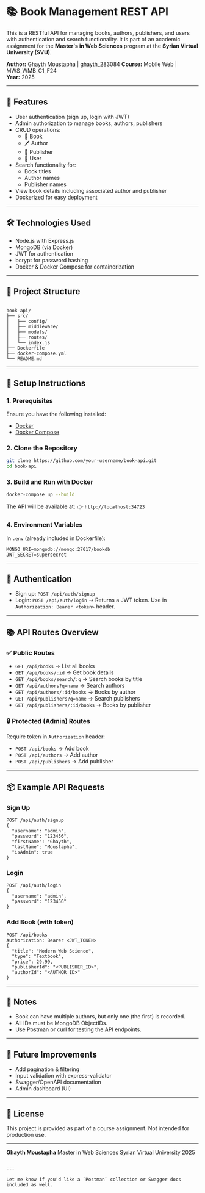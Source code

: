 # 📚 Book Management REST API

This is a RESTful API for managing books, authors, publishers, and users with authentication and search functionality. It is part of an academic assignment for the **Master's in Web Sciences** program at the **Syrian Virtual University (SVU)**.

**Author:** Ghayth Moustapha  | ghayth_283084 
**Course:** Mobile Web	 | MWS_WMB_C1_F24	
**Year:** 2025

---

## 📌 Features

- User authentication (sign up, login with JWT)
- Admin authorization to manage books, authors, publishers
- CRUD operations:
  - 📖 Book
  - 🖊️ Author
  - 🏢 Publisher
  - 👤 User
- Search functionality for:
  - Book titles
  - Author names
  - Publisher names
- View book details including associated author and publisher
- Dockerized for easy deployment

---

## 🛠️ Technologies Used

- Node.js with Express.js
- MongoDB (via Docker)
- JWT for authentication
- bcrypt for password hashing
- Docker & Docker Compose for containerization

---

## 📁 Project Structure

```

book-api/
├── src/
│   ├── config/
│   ├── middleware/
│   ├── models/
│   ├── routes/
│   └── index.js
├── Dockerfile
├── docker-compose.yml
└── README.md

````

---

## 🚀 Setup Instructions

### 1. Prerequisites

Ensure you have the following installed:

- [Docker](https://www.docker.com/)
- [Docker Compose](https://docs.docker.com/compose/)

### 2. Clone the Repository

```bash
git clone https://github.com/your-username/book-api.git
cd book-api
````

### 3. Build and Run with Docker

```bash
docker-compose up --build
```

The API will be available at:
👉 `http://localhost:34723`

### 4. Environment Variables

In `.env` (already included in Dockerfile):

```env
MONGO_URI=mongodb://mongo:27017/bookdb
JWT_SECRET=supersecret
```

---

## 🔐 Authentication

* Sign up: `POST /api/auth/signup`
* Login: `POST /api/auth/login`
  → Returns a JWT token. Use in `Authorization: Bearer <token>` header.

---

## 📚 API Routes Overview

### ✅ Public Routes

* `GET /api/books` → List all books
* `GET /api/books/:id` → Get book details
* `GET /api/books/search/:q` → Search books by title
* `GET /api/authors?q=name` → Search authors
* `GET /api/authors/:id/books` → Books by author
* `GET /api/publishers?q=name` → Search publishers
* `GET /api/publishers/:id/books` → Books by publisher

### 🔒 Protected (Admin) Routes

Require token in `Authorization` header:

* `POST /api/books` → Add book
* `POST /api/authors` → Add author
* `POST /api/publishers` → Add publisher

---

## 📦 Example API Requests

### Sign Up

```http
POST /api/auth/signup
{
  "username": "admin",
  "password": "123456",
  "firstName": "Ghayth",
  "lastName": "Moustapha",
  "isAdmin": true
}
```

### Login

```http
POST /api/auth/login
{
  "username": "admin",
  "password": "123456"
}
```

### Add Book (with token)

```http
POST /api/books
Authorization: Bearer <JWT_TOKEN>
{
  "title": "Modern Web Science",
  "type": "Textbook",
  "price": 29.99,
  "publisherId": "<PUBLISHER_ID>",
  "authorId": "<AUTHOR_ID>"
}
```

---

## 📎 Notes

* Book can have multiple authors, but only one (the first) is recorded.
* All IDs must be MongoDB ObjectIDs.
* Use Postman or curl for testing the API endpoints.

---

## 🧪 Future Improvements

* Add pagination & filtering
* Input validation with express-validator
* Swagger/OpenAPI documentation
* Admin dashboard (UI)

---

## 📜 License

This project is provided as part of a course assignment. Not intended for production use.

---

**Ghayth Moustapha**
Master in Web Sciences
Syrian Virtual University
2025

```

---

Let me know if you'd like a `Postman` collection or Swagger docs included as well.
```
